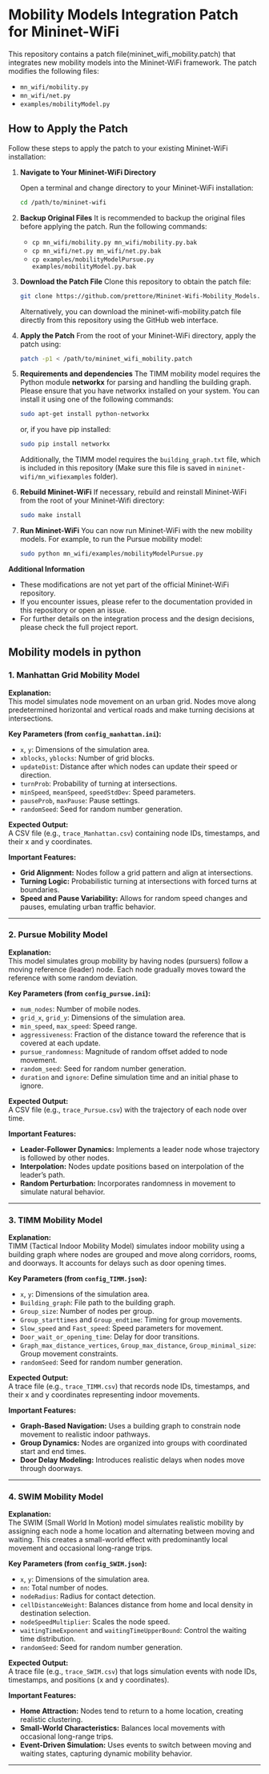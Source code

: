 # Mobility Models Integration Patch for Mininet-WiFi

This repository contains a patch file(mininet_wifi_mobility.patch) that integrates new mobility models into the Mininet-WiFi framework. The patch modifies the following files:
- `mn_wifi/mobility.py`
- `mn_wifi/net.py`
- `examples/mobilityModel.py`


## How to Apply the Patch

Follow these steps to apply the patch to your existing Mininet-WiFi installation:

1. **Navigate to Your Mininet-WiFi Directory**

   Open a terminal and change directory to your Mininet-WiFi installation:
   ```bash
   cd /path/to/mininet-wifi

2. **Backup Original Files**
    It is recommended to backup the original files before applying the patch. Run the following commands:
    - `cp mn_wifi/mobility.py mn_wifi/mobility.py.bak`
    - `cp mn_wifi/net.py mn_wifi/net.py.bak`
    - `cp examples/mobilityModelPursue.py examples/mobilityModel.py.bak`
    

3. **Download the Patch File**
    Clone this repository to obtain the patch file:
    ```bash
    git clone https://github.com/prettore/Mininet-Wifi-Mobility_Models.git
     ```
    
    Alternatively, you can download the mininet-wifi-mobility.patch file directly from this repository using the GitHub web interface.

5. **Apply the Patch**
   From the root of your Mininet-WiFi directory, apply the patch using:
   ```bash
   patch -p1 < /path/to/mininet_wifi_mobility.patch
   
6. **Requirements and dependencies**
   The TIMM mobility model requires the Python module **networkx** for parsing and handling the building graph. Please ensure that you have networkx installed on your system. You can install it using one of the 
   following commands:

   ```bash
   sudo apt-get install python-networkx
   ```

   or, if you have pip installed:
   ```bash
   sudo pip install networkx
   ```
   Additionally, the TIMM model requires the `building_graph.txt` file, which is included in this repository (Make sure this file is saved in `mininet-wifi/mn_wifiexamples` folder).

   
7. **Rebuild Mininet-WiFi**
   If necessary, rebuild and reinstall Mininet-WiFi from the root of your Mininet-Wifi directory:
   ```bash
   sudo make install

8. **Run Mininet-WiFi**
   You can now run Mininet-WiFi with the new mobility models. For example, to run the Pursue mobility model:
   ```bash
   sudo python mn_wifi/examples/mobilityModelPursue.py

**Additional Information**
  - These modifications are not yet part of the official Mininet-WiFi repository.
  - If you encounter issues, please refer to the documentation provided in this repository or open an issue.
  - For further details on the integration process and the design decisions, please check the full project report.


## Mobility models in python

### 1. Manhattan Grid Mobility Model
**Explanation:**  
This model simulates node movement on an urban grid. Nodes move along predetermined horizontal and vertical roads and make turning decisions at intersections.

**Key Parameters (from `config_manhattan.ini`):**
- `x`, `y`: Dimensions of the simulation area.
- `xblocks`, `yblocks`: Number of grid blocks.
- `updateDist`: Distance after which nodes can update their speed or direction.
- `turnProb`: Probability of turning at intersections.
- `minSpeed`, `meanSpeed`, `speedStdDev`: Speed parameters.
- `pauseProb`, `maxPause`: Pause settings.
- `randomSeed`: Seed for random number generation.

**Expected Output:**  
A CSV file (e.g., `trace_Manhattan.csv`) containing node IDs, timestamps, and their x and y coordinates.

**Important Features:**
- **Grid Alignment:** Nodes follow a grid pattern and align at intersections.
- **Turning Logic:** Probabilistic turning at intersections with forced turns at boundaries.
- **Speed and Pause Variability:** Allows for random speed changes and pauses, emulating urban traffic behavior.

---

### 2. Pursue Mobility Model
**Explanation:**  
This model simulates group mobility by having nodes (pursuers) follow a moving reference (leader) node. Each node gradually moves toward the reference with some random deviation.

**Key Parameters (from `config_pursue.ini`):**
- `num_nodes`: Number of mobile nodes.
- `grid_x`, `grid_y`: Dimensions of the simulation area.
- `min_speed`, `max_speed`: Speed range.
- `aggressiveness`: Fraction of the distance toward the reference that is covered at each update.
- `pursue_randomness`: Magnitude of random offset added to node movement.
- `random_seed`: Seed for random number generation.
- `duration` and `ignore`: Define simulation time and an initial phase to ignore.

**Expected Output:**  
A CSV file (e.g., `trace_Pursue.csv`) with the trajectory of each node over time.

**Important Features:**
- **Leader-Follower Dynamics:** Implements a leader node whose trajectory is followed by other nodes.
- **Interpolation:** Nodes update positions based on interpolation of the leader’s path.
- **Random Perturbation:** Incorporates randomness in movement to simulate natural behavior.

---

### 3. TIMM Mobility Model
**Explanation:**  
TIMM (Tactical Indoor Mobility Model) simulates indoor mobility using a building graph where nodes are grouped and move along corridors, rooms, and doorways. It accounts for delays such as door opening times.

**Key Parameters (from `config_TIMM.json`):**
- `x`, `y`: Dimensions of the simulation area.
- `Building_graph`: File path to the building graph.
- `Group_size`: Number of nodes per group.
- `Group_starttimes` and `Group_endtime`: Timing for group movements.
- `Slow_speed` and `Fast_speed`: Speed parameters for movement.
- `Door_wait_or_opening_time`: Delay for door transitions.
- `Graph_max_distance_vertices`, `Group_max_distance`, `Group_minimal_size`: Group movement constraints.
- `randomSeed`: Seed for random number generation.

**Expected Output:**  
A trace file (e.g., `trace_TIMM.csv`) that records node IDs, timestamps, and their x and y coordinates representing indoor movements.

**Important Features:**
- **Graph-Based Navigation:** Uses a building graph to constrain node movement to realistic indoor pathways.
- **Group Dynamics:** Nodes are organized into groups with coordinated start and end times.
- **Door Delay Modeling:** Introduces realistic delays when nodes move through doorways.

---

### 4. SWIM Mobility Model
**Explanation:**  
The SWIM (Small World In Motion) model simulates realistic mobility by assigning each node a home location and alternating between moving and waiting. This creates a small-world effect with predominantly local movement and occasional long-range trips.

**Key Parameters (from `config_SWIM.json`):**
- `x`, `y`: Dimensions of the simulation area.
- `nn`: Total number of nodes.
- `nodeRadius`: Radius for contact detection.
- `cellDistanceWeight`: Balances distance from home and local density in destination selection.
- `nodeSpeedMultiplier`: Scales the node speed.
- `waitingTimeExponent` and `waitingTimeUpperBound`: Control the waiting time distribution.
- `randomSeed`: Seed for random number generation.

**Expected Output:**  
A trace file (e.g., `trace_SWIM.csv`) that logs simulation events with node IDs, timestamps, and positions (x and y coordinates).

**Important Features:**
- **Home Attraction:** Nodes tend to return to a home location, creating realistic clustering.
- **Small-World Characteristics:** Balances local movements with occasional long-range trips.
- **Event-Driven Simulation:** Uses events to switch between moving and waiting states, capturing dynamic mobility behavior.

---







